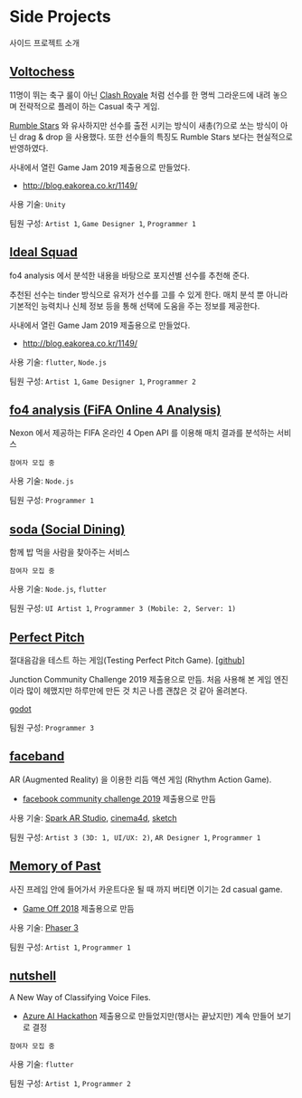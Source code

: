 # Side Projects

사이드 프로젝트 소개

## [Voltochess]()
  11명이 뛰는 축구 룰이 아닌 [Clash Royale](https://clashroyale.com/) 처럼 선수를 한 명씩 그라운드에 내려 놓으며 전략적으로 플레이 하는 Casual 축구 게임.

  [Rumble Stars](https://www.rumblestars.com/) 와 유사하지만 선수를 출전 시키는 방식이 새총(?)으로 쏘는 방식이 아닌 drag & drop 을 사용했다.
  또한 선수들의 특징도 Rumble Stars 보다는 현실적으로 반영하였다.

  사내에서 열린 Game Jam 2019 제출용으로 만들었다.
  - http://blog.eakorea.co.kr/1149/
  
  사용 기술: `Unity`
  
  팀원 구성: `Artist 1`, `Game Designer 1`, `Programmer 1`
  
## [Ideal Squad]()
  fo4 analysis 에서 분석한 내용을 바탕으로 포지션별 선수를 추천해 준다. 

  추천된 선수는 tinder 방식으로 유저가 선수를 고를 수 있게 한다. 매치 분석 뿐 아니라 기본적인 능력치나 신체 정보 등을 통해 선택에 도움을 주는 정보를 제공한다.
  
  사내에서 열린 Game Jam 2019 제출용으로 만들었다.
  - http://blog.eakorea.co.kr/1149/
  
  사용 기술: `flutter`, `Node.js`

  팀원 구성: `Artist 1`, `Game Designer 1`, `Programmer 2`
  
## [fo4 analysis (FiFA Online 4 Analysis)](https://github.com/daclouds/fo4-analysis-introduction)
  Nexon 에서 제공하는 FIFA 온라인 4 Open API 를 이용해 매치 결과를 분석하는 서비스

  `참여자 모집 중`
  
  사용 기술: `Node.js`

  팀원 구성: `Programmer 1`

## [soda (Social Dining)](https://project-soda.github.io/soda/)
  함께 밥 먹을 사람을 찾아주는 서비스

  `참여자 모집 중`
  
  사용 기술: `Node.js`, `flutter`

  팀원 구성: `UI Artist 1`, `Programmer 3 (Mobile: 2, Server: 1)`
  
## [Perfect Pitch](https://www.youtube.com/watch?v=ohfD8-uqrbc)
  절대음감을 테스트 하는 게임(Testing Perfect Pitch Game). [[github]](https://github.com/mdechdee/JunctionGamejam)

Junction Community Challenge 2019 제출용으로 만듬. 처음 사용해 본 게임 엔진이라 많이 헤맸지만 하루만에 만든 것 치곤 나름 괜찮은 것 같아 올려본다.

  [godot](https://godotengine.org/)

  팀원 구성: `Programmer 3`

## [faceband](https://devpost.com/software/faceband)
  AR (Augmented Reality) 을 이용한 리듬 액션 게임 (Rhythm Action Game). 

  - [facebook community challenge 2019](https://developercircles2019.devpost.com/) 제출용으로 만듬

  사용 기술: [Spark AR Studio](https://sparkar.facebook.com/ar-studio/), [cinema4d](https://www.maxon.net/cinema-4d/), [sketch](https://www.sketch.com/)
  
  팀원 구성: `Artist 3 (3D: 1, UI/UX: 2)`, `AR Designer 1`, `Programmer 1`
  
## [Memory of Past](https://daclouds.itch.io/memory-of-past)
  사진 프레임 안에 들어가서 카운트다운 될 때 까지 버티면 이기는 2d casual game. 

  - [Game Off 2018](https://daclouds.itch.io/memory-of-past) 제출용으로 만듬
  
  사용 기술: [Phaser 3](http://phaser.io/)

  팀원 구성: `Artist 1`, `Programmer 1`
  
## [nutshell](https://daclouds.github.io/nutshell-presentation/)
  A New Way of Classifying Voice Files.
  
  - [Azure AI Hackathon](https://www.hackerearth.com/challenges/hackathon/microsoft-hackathon-korea/) 제출용으로 만들었지만(행사는 끝났지만) 계속 만들어 보기로 결정

  `참여자 모집 중`
  
  사용 기술: `flutter`
  
  팀원 구성: `Artist 1`, `Programmer 2`
